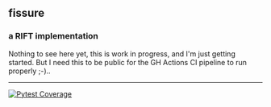 

## fissure 
### a RIFT implementation

Nothing to see here yet, this is work in progress, and I'm just getting started.  But I need this to be public for the GH Actions CI pipeline to run properly ;-)..


---

[![Pytest Coverage](https://ckuhtz.github.io/fissure/coverage.svg)]()